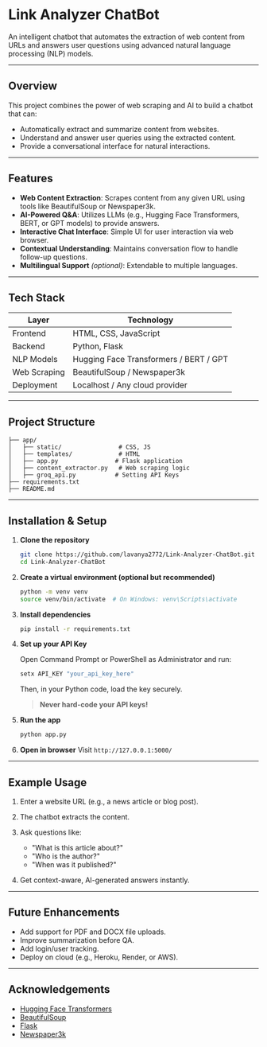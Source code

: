 # Link Analyzer ChatBot

An intelligent chatbot that automates the extraction of web content from URLs and answers user questions using advanced natural language processing (NLP) models.

---

## Overview

This project combines the power of web scraping and AI to build a chatbot that can:

* Automatically extract and summarize content from websites.
* Understand and answer user queries using the extracted content.
* Provide a conversational interface for natural interactions.

---

## Features

* **Web Content Extraction**: Scrapes content from any given URL using tools like BeautifulSoup or Newspaper3k.
* **AI-Powered Q\&A**: Utilizes LLMs (e.g., Hugging Face Transformers, BERT, or GPT models) to provide answers.
* **Interactive Chat Interface**: Simple UI for user interaction via web browser.
* **Contextual Understanding**: Maintains conversation flow to handle follow-up questions.
* **Multilingual Support** *(optional)*: Extendable to multiple languages.

---

## Tech Stack

| Layer        | Technology                             |
| ------------ | -------------------------------------- |
| Frontend     | HTML, CSS, JavaScript                  |
| Backend      | Python, Flask                          |
| NLP Models   | Hugging Face Transformers / BERT / GPT |
| Web Scraping | BeautifulSoup / Newspaper3k            |
| Deployment   | Localhost / Any cloud provider         |

---

## Project Structure

```
├── app/
│   ├── static/                # CSS, JS
│   ├── templates/             # HTML
│   ├── app.py                # Flask application
│   ├── content_extractor.py   # Web scraping logic
│   ├── groq_api.py           # Setting API Keys                     
├── requirements.txt
├── README.md
```

---

## Installation & Setup

1. **Clone the repository**

   ```bash
   git clone https://github.com/lavanya2772/Link-Analyzer-ChatBot.git
   cd Link-Analyzer-ChatBot
   ```

2. **Create a virtual environment (optional but recommended)**

   ```bash
   python -m venv venv
   source venv/bin/activate  # On Windows: venv\Scripts\activate
   ```

3. **Install dependencies**

   ```bash
   pip install -r requirements.txt
   ```

4. **Set up your API Key**

   Open Command Prompt or PowerShell as Administrator and run:

   ```cmd
   setx API_KEY "your_api_key_here"
   ```

   Then, in your Python code, load the key securely.


   >  **Never hard-code your API keys!**
5. **Run the app**

   ```bash
   python app.py
   ```

6. **Open in browser**
   Visit `http://127.0.0.1:5000/`

---

## Example Usage

1. Enter a website URL (e.g., a news article or blog post).
2. The chatbot extracts the content.
3. Ask questions like:

   * "What is this article about?"
   * "Who is the author?"
   * "When was it published?"
4. Get context-aware, AI-generated answers instantly.

---

## Future Enhancements

* Add support for PDF and DOCX file uploads.
* Improve summarization before QA.
* Add login/user tracking.
* Deploy on cloud (e.g., Heroku, Render, or AWS).

---

## Acknowledgements

* [Hugging Face Transformers](https://huggingface.co/)
* [BeautifulSoup](https://www.crummy.com/software/BeautifulSoup/)
* [Flask](https://flask.palletsprojects.com/)
* [Newspaper3k](https://github.com/codelucas/newspaper)

